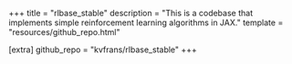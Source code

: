 +++
title = "rlbase_stable"
description = "This is a codebase that implements simple reinforcement learning algorithms in JAX."
template = "resources/github_repo.html"

[extra]
github_repo = "kvfrans/rlbase_stable"
+++
